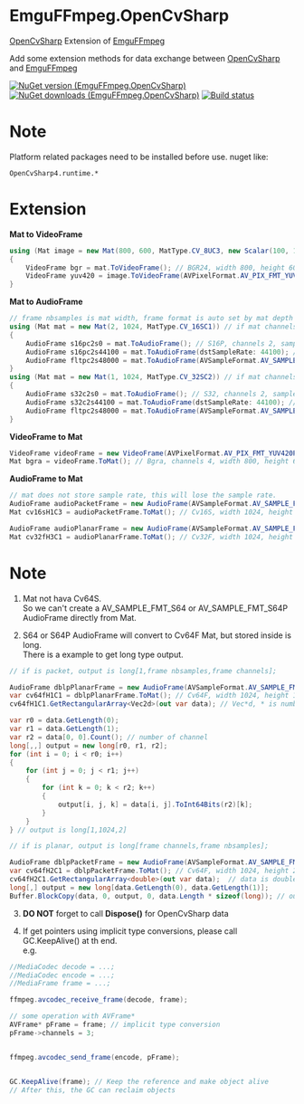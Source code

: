 EmguFFmpeg.OpenCvSharp
=====================

[OpenCvSharp](https://github.com/shimat/opencvsharp) Extension of [EmguFFmpeg](/../EmguFFmpeg)  

    
Add some extension methods for data exchange between [OpenCvSharp](https://github.com/shimat/opencvsharp) and [EmguFFmpeg](../EmguFFmpeg/README.md)

[![NuGet version (EmguFFmpeg.OpenCvSharp)](https://img.shields.io/nuget/v/EmguFFmpeg.OpenCvSharp.svg)](https://www.nuget.org/packages/EmguFFmpeg.OpenCvSharp/)
[![NuGet downloads (EmguFFmpeg.OpenCvSharp)](https://img.shields.io/nuget/dt/EmguFFmpeg.OpenCvSharp.svg)](https://www.nuget.org/packages/EmguFFmpeg.OpenCvSharp/)
[![Build status](https://img.shields.io/appveyor/ci/IOL0ol1/emguffmpeg)](https://ci.appveyor.com/project/IOL0ol1/emguffmpeg)

# Note

Platform related packages need to be installed before use.
nuget like:
```
OpenCvSharp4.runtime.*
```


# Extension

**Mat to VideoFrame**
```csharp
using (Mat image = new Mat(800, 600, MatType.CV_8UC3, new Scalar(100, 100, 100)))
{
    VideoFrame bgr = mat.ToVideoFrame(); // BGR24, width 800, height 600
    VideoFrame yuv420 = image.ToVideoFrame(AVPixelFormat.AV_PIX_FMT_YUV420P); // YUV420P, width 800, height 600
}
```
**Mat to AudioFrame**
```csharp
// frame nbsamples is mat width, frame format is auto set by mat depth type
using (Mat mat = new Mat(2, 1024, MatType.CV_16SC1)) // if mat channels == 1 frame is planar, frame channels is mat height.
{
    AudioFrame s16pc2s0 = mat.ToAudioFrame(); // S16P, channels 2, sample rate 0. if use this frame in ffmpeg, need set sample rate later.
    AudioFrame s16pc2s44100 = mat.ToAudioFrame(dstSampleRate: 44100); // S16P, channels 2, sample rate 44100
    AudioFrame fltpc2s48000 = mat.ToAudioFrame(AVSampleFormat.AV_SAMPLE_FMT_FLTP, 48000); // FLTP, channels 2, sample rate 44100
}
using (Mat mat = new Mat(1, 1024, MatType.CV_32SC2)) // if mat channels > 1 frame is packet, frame channels is mat channels, only first line in mat is used.
{
    AudioFrame s32c2s0 = mat.ToAudioFrame(); // S32, channels 2, sample rate 0. if use this frame in ffmpeg, need set sample rate later.
    AudioFrame s32c2s44100 = mat.ToAudioFrame(dstSampleRate: 44100); // S32, channels 2, sample rate 44100
    AudioFrame fltpc2s48000 = mat.ToAudioFrame(AVSampleFormat.AV_SAMPLE_FMT_FLTP, 48000); // FLTP, channels 2, sample rate 44100
}
```

**VideoFrame to Mat**
```csharp
VideoFrame videoFrame = new VideoFrame(AVPixelFormat.AV_PIX_FMT_YUV420P, 800, 600);
Mat bgra = videoFrame.ToMat(); // Bgra, channels 4, width 800, height 600
```
**AudioFrame to Mat**
```csharp
// mat does not store sample rate, this will lose the sample rate.
AudioFrame audioPacketFrame = new AudioFrame(AVSampleFormat.AV_SAMPLE_FMT_S16, 3, 1024, 44100);
Mat cv16sH1C3 = audioPacketFrame.ToMat(); // Cv16S, width 1024, height 1, channels 3

AudioFrame audioPlanarFrame = new AudioFrame(AVSampleFormat.AV_SAMPLE_FMT_FLTP, 3, 1024, 44100);
Mat cv32fH3C1 = audioPlanarFrame.ToMat(); // Cv32F, width 1024, height 3, channels 1
```

# Note
1. Mat not hava Cv64S.    
So we can't create a AV_SAMPLE_FMT_S64 or AV_SAMPLE_FMT_S64P AudioFrame directly from Mat.

2. S64 or S64P AudioFrame will convert to Cv64F Mat, but stored inside is long.    
There is a example to get long type output.
```csharp
// if is packet, output is long[1,frame nbsamples,frame channels];

AudioFrame dblpPlanarFrame = new AudioFrame(AVSampleFormat.AV_SAMPLE_FMT_S64, 2, 1024, 44100);
var cv64fH1C1 = dblpPlanarFrame.ToMat(); // Cv64F, width 1024, height 1, number of channel 2
cv64fH1C1.GetRectangularArray<Vec2d>(out var data); // Vec*d, * is number of channel

var r0 = data.GetLength(0);
var r1 = data.GetLength(1);
var r2 = data[0, 0].Count(); // number of channel
long[,,] output = new long[r0, r1, r2];
for (int i = 0; i < r0; i++)
{
    for (int j = 0; j < r1; j++)
    {
        for (int k = 0; k < r2; k++)
        {
            output[i, j, k] = data[i, j].ToInt64Bits(r2)[k];
        }
    }
} // output is long[1,1024,2]
```
```csharp
// if is planar, output is long[frame channels,frame nbsamples];

AudioFrame dblpPacketFrame = new AudioFrame(AVSampleFormat.AV_SAMPLE_FMT_S64P, 2, 1024, 44100);
var cv64fH2C1 = dblpPacketFrame.ToMat(); // Cv64F, width 1024, height 2, number of channel 1
cv64fH2C1.GetRectangularArray<double>(out var data);  // data is double[2,1024]
long[,] output = new long[data.GetLength(0), data.GetLength(1)];
Buffer.BlockCopy(data, 0, output, 0, data.Length * sizeof(long)); // output is long[2,1024]
```

3. **DO NOT** forget to call **Dispose()** for OpenCvSharp data

4. If get pointers using implicit type conversions, please call GC.KeepAlive() at th end.    
e.g.    
```csharp
//MediaCodec decode = ...;
//MediaCodec encode = ...;
//MediaFrame frame = ...;

ffmpeg.avcodec_receive_frame(decode, frame);

// some operation with AVFrame*
AVFrame* pFrame = frame; // implicit type conversion
pFrame->channels = 3;


ffmpeg.avcodec_send_frame(encode, pFrame);


GC.KeepAlive(frame); // Keep the reference and make object alive
// After this, the GC can reclaim objects
```


 

